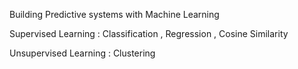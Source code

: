 Building Predictive systems with Machine Learning

Supervised Learning :
   Classification , 
   Regression , 
   Cosine Similarity

Unsupervised Learning :
   Clustering

